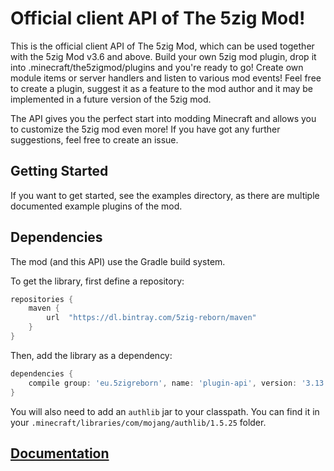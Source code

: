 Official client API of The 5zig Mod!
=

This is the official client API of The 5zig Mod, which can be used together with the 5zig Mod v3.6 and above.
Build your own 5zig mod plugin, drop it into .minecraft/the5zigmod/plugins and you're ready to go! Create
own module items or server handlers and listen to various mod events! Feel free to create a plugin, suggest
it as a feature to the mod author and it may be implemented in a future version of the 5zig mod.

The API gives you the perfect start into modding Minecraft and allows you to customize the 5zig mod even more!
If you have got any further suggestions, feel free to create an issue.

Getting Started
-
If you want to get started, see the examples directory, as there are multiple documented example plugins of the mod.

Dependencies
-
The mod (and this API) use the Gradle build system.

To get the library, first define a repository:
```groovy
repositories {
    maven {
        url  "https://dl.bintray.com/5zig-reborn/maven" 
    }
}
```
Then, add the library as a dependency:
```groovy
dependencies {
    compile group: 'eu.5zigreborn', name: 'plugin-api', version: '3.13.0'
}
```
You will also need to add an `authlib` jar to your classpath. You can find it in your
`.minecraft/libraries/com/mojang/authlib/1.5.25` folder.

[Documentation](https://docs.5zigreborn.eu)
- 